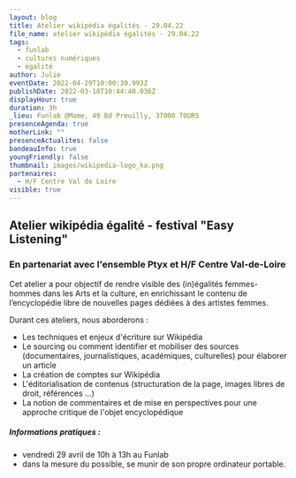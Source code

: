 ```yaml
---
layout: blog
title: Atelier wikipédia égalités - 29.04.22
file_name: atelier wikipédia égalités - 29.04.22
tags:
  - funlab
  - cultures numériques
  - égalité
author: Julie
eventDate: 2022-04-29T10:00:39.993Z
publishDate: 2022-03-18T10:44:40.036Z
displayHour: true
duration: 3h
_lieu: Funlab @Mame, 49 Bd Preuilly, 37000 TOURS
presenceAgenda: true
motherLink: ""
presenceActualites: false
bandeauInfo: true
youngFriendly: false
thumbnail: images/wikipedia-logo_ka.png
partenaires:
  - H/F Centre Val de Loire
visible: true
---
```

## Atelier wikipédia égalité - festival "Easy Listening"

### En partenariat avec l'ensemble Ptyx et H/F Centre Val-de-Loire

Cet atelier a pour objectif de rendre visible des (in)égalités femmes-hommes dans les Arts et la culture, en enrichissant le contenu de l’encyclopédie libre de nouvelles pages dédiées à des artistes femmes.  

Durant ces ateliers, nous aborderons :
 
- Les techniques et enjeux d'écriture sur Wikipédia
- Le sourcing ou comment identifier et mobiliser des sources
(documentaires, journalistiques, académiques, culturelles) pour élaborer
un article
- La création de comptes sur Wikipédia
- L'éditorialisation de contenus (structuration de la page, images
libres de droit, références ...)
- La notion de commentaires et de mise en perspectives pour une approche
critique de l'objet encyclopédique

##### Informations pratiques : 
* vendredi 29 avril de 10h à 13h au Funlab
* dans la mesure du possible, se munir de son propre ordinateur portable.
